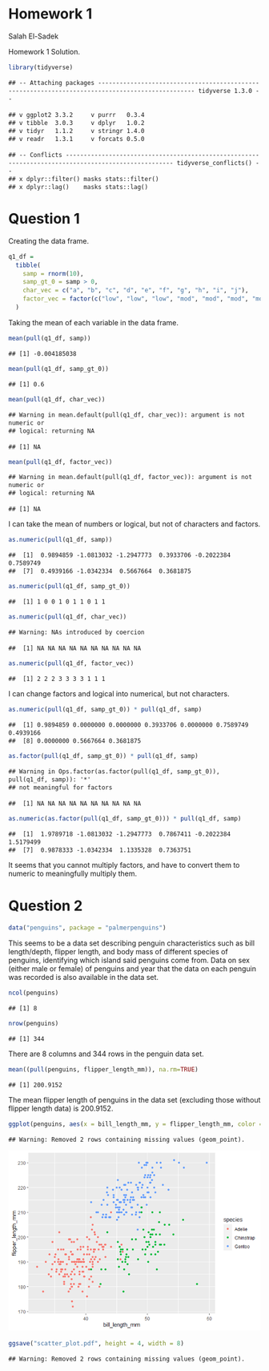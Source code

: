 Homework 1
================
Salah El-Sadek

Homework 1 Solution.

``` r
library(tidyverse)
```

    ## -- Attaching packages ------------------------------------------------------------------------------------------------- tidyverse 1.3.0 --

    ## v ggplot2 3.3.2     v purrr   0.3.4
    ## v tibble  3.0.3     v dplyr   1.0.2
    ## v tidyr   1.1.2     v stringr 1.4.0
    ## v readr   1.3.1     v forcats 0.5.0

    ## -- Conflicts ---------------------------------------------------------------------------------------------------- tidyverse_conflicts() --
    ## x dplyr::filter() masks stats::filter()
    ## x dplyr::lag()    masks stats::lag()

# Question 1

Creating the data frame.

``` r
q1_df =
  tibble(
    samp = rnorm(10),
    samp_gt_0 = samp > 0,
    char_vec = c("a", "b", "c", "d", "e", "f", "g", "h", "i", "j"),
    factor_vec = factor(c("low", "low", "low", "mod", "mod", "mod", "mod", "high", "high", "high"))
  )
```

Taking the mean of each variable in the data frame.

``` r
mean(pull(q1_df, samp))
```

    ## [1] -0.004185038

``` r
mean(pull(q1_df, samp_gt_0))
```

    ## [1] 0.6

``` r
mean(pull(q1_df, char_vec))
```

    ## Warning in mean.default(pull(q1_df, char_vec)): argument is not numeric or
    ## logical: returning NA

    ## [1] NA

``` r
mean(pull(q1_df, factor_vec))
```

    ## Warning in mean.default(pull(q1_df, factor_vec)): argument is not numeric or
    ## logical: returning NA

    ## [1] NA

I can take the mean of numbers or logical, but not of characters and
factors.

``` r
as.numeric(pull(q1_df, samp))
```

    ##  [1]  0.9894859 -1.0813032 -1.2947773  0.3933706 -0.2022384  0.7589749
    ##  [7]  0.4939166 -1.0342334  0.5667664  0.3681875

``` r
as.numeric(pull(q1_df, samp_gt_0))
```

    ##  [1] 1 0 0 1 0 1 1 0 1 1

``` r
as.numeric(pull(q1_df, char_vec))
```

    ## Warning: NAs introduced by coercion

    ##  [1] NA NA NA NA NA NA NA NA NA NA

``` r
as.numeric(pull(q1_df, factor_vec))
```

    ##  [1] 2 2 2 3 3 3 3 1 1 1

I can change factors and logical into numerical, but not characters.

``` r
as.numeric(pull(q1_df, samp_gt_0)) * pull(q1_df, samp)
```

    ##  [1] 0.9894859 0.0000000 0.0000000 0.3933706 0.0000000 0.7589749 0.4939166
    ##  [8] 0.0000000 0.5667664 0.3681875

``` r
as.factor(pull(q1_df, samp_gt_0)) * pull(q1_df, samp)
```

    ## Warning in Ops.factor(as.factor(pull(q1_df, samp_gt_0)), pull(q1_df, samp)): '*'
    ## not meaningful for factors

    ##  [1] NA NA NA NA NA NA NA NA NA NA

``` r
as.numeric(as.factor(pull(q1_df, samp_gt_0))) * pull(q1_df, samp)
```

    ##  [1]  1.9789718 -1.0813032 -1.2947773  0.7867411 -0.2022384  1.5179499
    ##  [7]  0.9878333 -1.0342334  1.1335328  0.7363751

It seems that you cannot multiply factors, and have to convert them to
numeric to meaningfully multiply them.

# Question 2

``` r
data("penguins", package = "palmerpenguins")
```

This seems to be a data set describing penguin characteristics such as
bill length/depth, flipper length, and body mass of different species of
penguins, identifying which island said penguins come from. Data on sex
(either male or female) of penguins and year that the data on each
penguin was recorded is also available in the data set.

``` r
ncol(penguins)
```

    ## [1] 8

``` r
nrow(penguins)
```

    ## [1] 344

There are 8 columns and 344 rows in the penguin data set.

``` r
mean((pull(penguins, flipper_length_mm)), na.rm=TRUE)
```

    ## [1] 200.9152

The mean flipper length of penguins in the data set (excluding those
without flipper length data) is 200.9152.

``` r
ggplot(penguins, aes(x = bill_length_mm, y = flipper_length_mm, color = species)) + geom_point()
```

    ## Warning: Removed 2 rows containing missing values (geom_point).

![](p8105_hw1_sne2114_files/figure-gfm/ggplot-1.png)<!-- -->

``` r
ggsave("scatter_plot.pdf", height = 4, width = 8)
```

    ## Warning: Removed 2 rows containing missing values (geom_point).
